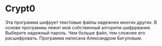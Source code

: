 # Crypt0
Эта программа шифрует текстовые файлы надежнее многих других.
В основе программы лежит мой собственный алгоритм шифррвания.
Выберите надежный пароль.
Чем больше файл, тем сложнее его расшифровать.
Программа написана Александром Бигуловым.
